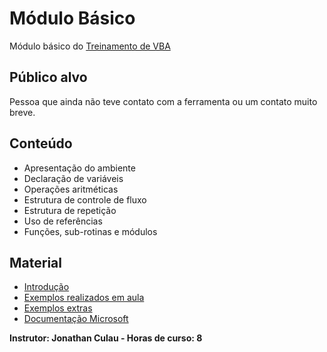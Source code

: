 # Módulo Básico
Módulo básico do [Treinamento de VBA](https://labelo-vsw.github.io/Treinamento-VBA/)

## Público alvo
Pessoa que ainda não teve contato com a ferramenta ou um contato muito breve.

## Conteúdo
- Apresentação do ambiente
- Declaração de variáveis
- Operações aritméticas
- Estrutura de controle de fluxo
- Estrutura de repetição
- Uso de referências
- Funções, sub-rotinas e módulos

## Material
- [Introdução](https://github.com/LABELO-VSW/Treinamento-VBA/raw/main/M%C3%B3dulo%20B%C3%A1sico/VBA%20-%20M%C3%B3dulo%20B%C3%A1sico.pdf)
- [Exemplos realizados em aula](https://github.com/LABELO-VSW/Treinamento-VBA/tree/main/M%C3%B3dulo%20B%C3%A1sico/Exemplos%20de%20aula)
- [Exemplos extras](https://github.com/LABELO-VSW/Treinamento-VBA/tree/main/M%C3%B3dulo%20B%C3%A1sico/Exemplos)
- [Documentação Microsoft](https://docs.microsoft.com/pt-br/office/vba/)

<b>Instrutor: Jonathan Culau - Horas de curso: 8</b>

